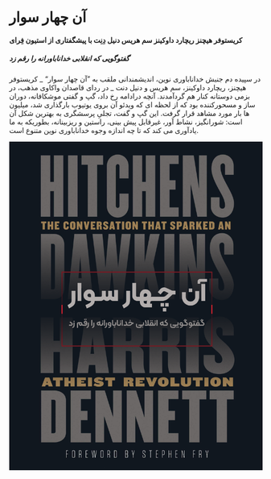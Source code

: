 # آن چهار سوار

#### کریستوفر هیچنز ریچارد داوکینز سم هریس دنیل دِنِت با پیشگفتاری از استیون فِرای


##### گفتوگویی که انقلابی خداناباورانه را رقم زد


در سپیده دم جنبش خداناباوری نوین، اندیشمندانی ملقب به ”آن چهار سوار“ _ کریستوفر هیچنز، ریچارد داوکینز، سم هریس و دنیل دنت _ در ردای قاصدان واکاوی مذهب، در بزمی دوستانه کنار هم گردآمدند. آنچه درادامه رخ داد، گپ و گفتی موشکافانه، دوران ساز و مسحورکننده بود که از لحظه ای که ویدئو آن بروی یوتیوب بارگذاری شد، میلیون ها بار مورد مشاهد قرار گرفت. این گپ و گفت، تجلیِ پرسشگری به بهترین شکل آن است: شورانگیز، نشاط آور، غیرقابل پیش بینی، راستین و ریزبینانه، بطوریکه به ما یادآوری می کند که تا چه اندازه وجوه خداناباوری نوین متنوع است.


![](https://github.com/Revisto/the-four-horsemen/blob/master/cover/front.png)
